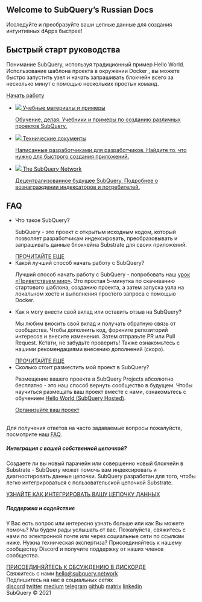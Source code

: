 <link rel="stylesheet" href="/assets/style/welcome.css" as="style" />
<div class="top2Sections">
  <section class="welcomeWords">
    <div class="main">
      <div>
        <h2 class="welcomeTitle">Welcome to SubQuery’s Russian <span>Docs</span></h2>
        <p>Исследуйте и преобразуйте ваши цепные данные для создания интуитивных dApps быстрее!</p>
      </div>
    </div>
  </section>
  <section class="startSection main">
    <div>
      <h2 class="title">Быстрый старт <span>руководства</span></h2>
      <p>Понимание SubQuery, используя традиционный пример Hello World. Использование шаблона проекта в окружении Docker , вы можете быстро запустить узел и начать запрашивать блокчейн всего за несколько минут с помощью нескольких простых команд.
      </p>
      <a href="https://doc.subquery.network/quickstart/helloworld-localhost.html" class="button"><span>Начать работу</span></a>
    </div>
  </section>
</div>
<div class="main">
  <div>
    <ul class="list">
      <li>
        <a href="https://doc.subquery.network/tutorials_examples/introduction.html">
          <div>
            <img src="/assets/img/tutorialsIcon.svg" />
            <span>Учебные материалы и примеры</span>
            <p>Обучение, делая. Учебники и примеры по созданию различных проектов SubQuery.</p>
          </div>
        </a>
      </li>
      <li>
        <a href="https://doc.subquery.network/create/introduction.html">
          <div>
            <img src="/assets/img/docsIcon.svg" />
            <span>Технические документы</span>
            <p>Написанные разработчиками для разработчиков. Найдите то, что нужно для быстрого создания приложений.</p>
          </div>
        </a>
      </li>
      <li>
        <a href="https://static.subquery.network/whitepaper.pdf" target="_blank">
          <div>
            <img src="/assets/img/networkIcon.svg" />
            <span>The SubQuery Network</span>
            <p>Децентрализованное будущее SubQuery. Подробнее о вознаграждении индексаторов и потребителей.</p>
          </div>
        </a>
      </li>
    </ul>
  </div>
</div>
<section class="faqSection main">
  <div>
    <h2 class="title">FAQ</h2>
    <ul class="faqList">
      <li>
        <div class="title">Что такое SubQuery?</div>
        <div class="content">
          <p>SubQuery - это проект с открытым исходным кодом, который позволяет разработчикам индексировать, преобразовывать и запрашивать данные блокчейна Substrate для своих приложений.</p>
          <a class="more" href="https://doc.subquery.network/faqs/faqs.html#what-is-subquery">ПРОЧИТАЙТЕ ЕЩЕ</a>
        </div>
      </li>
      <li>
        <div class="title">Какой лучший способ начать работу с SubQuery?</div>
        <div class="content">
          <p>Лучший способ начать работу с SubQuery - попробовать наш <a href="https://doc.subquery.network/quickstart/helloworld-localhost.html">урок «Приветствуем мир»</a>. Это простая 5-минутка по скачиванию стартового шаблона, созданию проекта, а затем запуска узла на локальном хосте и выполнения простого запроса с помощью Docker. </p>
        </div>
      </li>
      <li>
        <div class="title">Как я могу внести свой вклад или оставить отзыв на SubQuery?</div>
        <div class="content">
          <p>Мы любим вносить свой вклад и получать обратную связь от сообщества. Чтобы дополнить код, форкните репозиторий интересов и внесите изменения. Затем отправьте PR или Pull Request. Кстати, не забудьте проверить! Также ознакомьтесь с нашими рекомендациями внесению дополнений (скоро). </p>
          <a class="more" href="https://doc.subquery.network/faqs/faqs.html#what-is-the-best-way-to-get-started-with-subquery">ПРОЧИТАЙТЕ ЕЩЕ</a>
        </div>
      </li>
      <li>
        <div class="title">Сколько стоит разместить мой проект в SubQuery?</div>
        <div class="content">
          <p>Размещение вашего проекта в SubQuery Projects абсолютно бесплатно - это наш способ вернуть сообщество в будущем. Чтобы научиться размещать ваш проект вместе с нами, ознакомьтесь с обучением <a href="https://doc.subquery.network/quickstart/helloworld-hosted.html">Hello World (SubQuery Hosted)</a>.</p>
          <a class="more" href="https://doc.subquery.network/publish/publish.html">Организуйте ваш проект</a>
        </div>
      </li>
    </ul><br>
    Для получения ответов на часто задаваемые вопросы пожалуйста, посмотрите наш <a href="https://doc.subquery.network/faqs/faqs.html">FAQ</a>.    
  </div>
</section>
<section class="main">
  <div>
    <div class="lastIntroduce lastIntroduce_1">
        <h5>Интеграция с вашей собственной цепочкой?</h5>
        <p>Создаете ли вы новый парачейн или совершенно новый блокчейн в Substrate - SubQuery может помочь вам индексировать и диагностировать данные цепочки. SubQuery разработан для того, чтобы легко интегрироваться с пользовательской цепочкой Substrate.</p>
        <a class="more" href="https://doc.subquery.network/create/mapping.html#custom-substrate-chains">УЗНАЙТЕ КАК ИНТЕГРИРОВАТЬ ВАШУ ЦЕПОЧКУ ДАННЫХ</a>
    </div>
    <div class="lastIntroduce lastIntroduce_2">
        <h5>Поддержка и содействие</h5>
        <p>У Вас есть вопрос или интересно узнать больше или как Вы можете помочь? Мы будем рады услышать от вас. Пожалуйста, свяжитесь с нами по электронной почте или через социальные сети по ссылкам ниже. Нужна техническая экспертиза? Присоединяйтесь к нашему сообществу Discord и получите поддержку от наших членов сообщества. </p>
        <a class="more" href="=https://discord.com/invite/78zg8aBSMG">ПРИСОЕДИНЯЙТЕСЬ К ОБСУЖДЕНИЮ В ДИСКОРДЕ</a>
    </div>
    </div>
</section>
<section class="main connectSection">
  <div class="email">
    <span>Свяжитесь с нами</span>
    <a href="mailto:hello@subquery.network">hello@subquery.network</a>
  </div>
  <div>
    <div>Подпишитесь на нас в социальных сетях</div>
    <div class="connectWay">
      <a href="https://discord.com/invite/78zg8aBSMG" target="_blank" class="connectDiscord">discord</a>
      <a href="https://twitter.com/subquerynetwork" target="_blank" class="connectTwitter">twitter</a>
      <a href="https://medium.com/@subquery" target="_blank" class="connectMedium">medium</a>
      <a href="https://t.me/subquerynetwork" target="_blank" class="connectTelegram">telegram</a>
      <a href="https://github.com/OnFinality-io/subql" target="_blank" class="connectGithub">github</a>
      <a href="https://matrix.to/#/#subquery:matrix.org" target="_blank" class="connectMatrix">matrix</a>
      <a href="https://www.linkedin.com/company/subquery" target="_blank" class="connectLinkedin">linkedin</a>
    </div>
  </div>
</section>
</div> </div>
<div class="footer">
  <div class="main"><div>SubQuery © 2021</div></div>
</div>
<script charset="utf-8" src="/assets/js/welcome.js"></script>